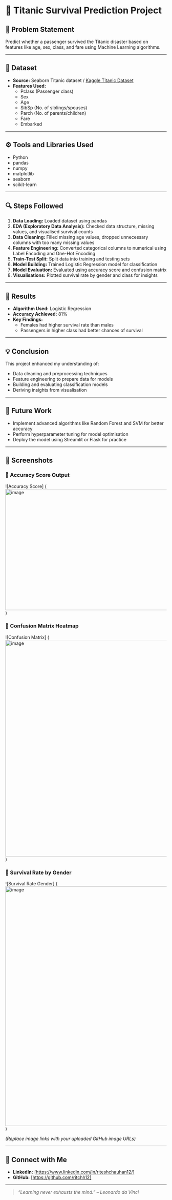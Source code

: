 # 🚢 Titanic Survival Prediction Project

## 📝 Problem Statement

Predict whether a passenger survived the Titanic disaster based on features like age, sex, class, and fare using Machine Learning algorithms.

---

## 📂 Dataset

- **Source:** Seaborn Titanic dataset / [Kaggle Titanic Dataset](https://www.kaggle.com/c/titanic/data)
- **Features Used:**
  - Pclass (Passenger class)
  - Sex
  - Age
  - SibSp (No. of siblings/spouses)
  - Parch (No. of parents/children)
  - Fare
  - Embarked

---

## ⚙️ Tools and Libraries Used

- Python
- pandas
- numpy
- matplotlib
- seaborn
- scikit-learn

---

## 🔍 Steps Followed

1. **Data Loading:** Loaded dataset using pandas
2. **EDA (Exploratory Data Analysis):** Checked data structure, missing values, and visualised survival counts
3. **Data Cleaning:** Filled missing age values, dropped unnecessary columns with too many missing values
4. **Feature Engineering:** Converted categorical columns to numerical using Label Encoding and One-Hot Encoding
5. **Train-Test Split:** Split data into training and testing sets
6. **Model Building:** Trained Logistic Regression model for classification
7. **Model Evaluation:** Evaluated using accuracy score and confusion matrix
8. **Visualisations:** Plotted survival rate by gender and class for insights

---

## 🎯 Results

- **Algorithm Used:** Logistic Regression
- **Accuracy Achieved:** 81%
- **Key Findings:**
  - Females had higher survival rate than males
  - Passengers in higher class had better chances of survival

---

## 💡 Conclusion

This project enhanced my understanding of:

- Data cleaning and preprocessing techniques
- Feature engineering to prepare data for models
- Building and evaluating classification models
- Deriving insights from visualisation

---

## 🚀 Future Work

- Implement advanced algorithms like Random Forest and SVM for better accuracy
- Perform hyperparameter tuning for model optimisation
- Deploy the model using Streamlit or Flask for practice

---

## 📎 Screenshots

### 🔹 Accuracy Score Output
![Accuracy Score] (<img width="1329" height="378" alt="image" src="https://github.com/user-attachments/assets/4bc2254c-2350-4d0b-a6cd-1722b95efe9e" />
)

### 🔹 Confusion Matrix Heatmap
![Confusion Matrix] (<img width="826" height="676" alt="image" src="https://github.com/user-attachments/assets/5b571dc0-c4d2-47b8-9045-a9e5c632e5ad" />
)

### 🔹 Survival Rate by Gender
![Survival Rate Gender] (<img width="848" height="748" alt="image" src="https://github.com/user-attachments/assets/c75ea109-c7f8-4cfd-b3ab-3c10594f84a8" />
)

*(Replace image links with your uploaded GitHub image URLs)*

---

## 🔗 Connect with Me

- **LinkedIn:** [https://www.linkedin.com/in/riteshchauhan12/]
- **GitHub:** [https://github.com/ritchh12]

---

> *“Learning never exhausts the mind.” – Leonardo da Vinci*
